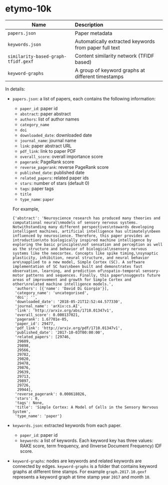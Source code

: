 # etymo-10k


| Name         | Description  |
| -------------| :-----|
| `papers.json`     | Paper metadata  |
| `keywords.json` | Automatically extracted keywords from paper full text |
| `similarity-based-graph-tfidf.gexf`    |  Content similarity network (TFIDF based) |
| `keyword-graphs` | A group of keyword graphs at different timestamps |


In details:

* `papers.json`: a list of papers, each contains the following information:
  - `paper_id`: paper id
  - `abstract`: paper abstract
  - `authors`: list of author names
  - `category_name`
  - `doi`
  - `downloaded_date`: downloaded date
  - `journal_name`: journal name
  - `link`: paper abstract URL
  - `pdf_link`: link to paper PDF
  - `overall_score`: overall importance score
  - `pagerank`: PageRank score
  - `reverse_pagerank`: reverse PageRank score
  - `published_date`: published date
  - `related_papers`: related paper ids
  - `stars`: number of stars (default 0)
  - `tags`: paper tags
  - `title`
  - `type_name`: `paper`

  For example,
  ```
  {'abstract': 'Neuroscience research has produced many theories and computational neural\nmodels of sensory nervous systems. Notwithstanding many different perspectives\ntowards developing intelligent machines, artificial intelligence has ultimately\nbeen influenced by neuroscience. Therefore, this paper provides an introduction\nto biologically inspired machine intelligence by exploring the basic principles\nof sensation and perception as well as the structure and behavior of biological\nsensory nervous systems like the neocortex. Concepts like spike timing,\nsynaptic plasticity, inhibition, neural structure, and neural behavior are\napplied to a new model, Simple Cortex (SC). A software implementation of SC has\nbeen built and demonstrates fast observation, learning, and prediction of\nspatio-temporal sensory-motor patterns and sequences. Finally, this paper\nsuggests future areas of improvement and growth for Simple Cortex and other\nrelated machine intelligence models.',
   'authors': [{'name': 'David Di Giorgio'}],
   'category_name': 'uncategorised',
   'doi': '',
   'downloaded_date': '2018-05-21T12:52:44.577330',
   'journal_name': 'arXiv:cs.AI',
   'link': 'http://arxiv.org/abs/1710.01347v1',
   'overall_score': 0.000137021,
   'pagerank': 1.67701e-05,
   'paper_id': 29477,
   'pdf_link': 'http://arxiv.org/pdf/1710.01347v1',
   'published_date': '2017-10-03T00:00:00',
   'related_papers': [29746,
    29609,
    29898,
    29566,
    29782,
    29820,
    29478,
    29876,
    29639,
    29713,
    29897,
    29726,
    29944],
   'reverse_pagerank': 0.000618026,
   'stars': 0,
   'tags': None,
   'title': 'Simple Cortex: A Model of Cells in the Sensory Nervous System',
   'type_name': 'paper'}
  ```

* `keywords.json`: extracted keywords from each paper.
  - `paper_id`: paper id
  - `keywords`: a list of keywords. Each keyword key has three values: RAKE score, term frequency, and (Inverse Document Frequency) IDF score.

* `keyword-graphs`: nodes are keywords and related keywords are connected by edges. `keyword-graphs` is a folder that contains keyword graphs at different time stamps. For example `graph.2017.10.gexf` represents a keyword graph at time stamp year `2017` and month `10`.
